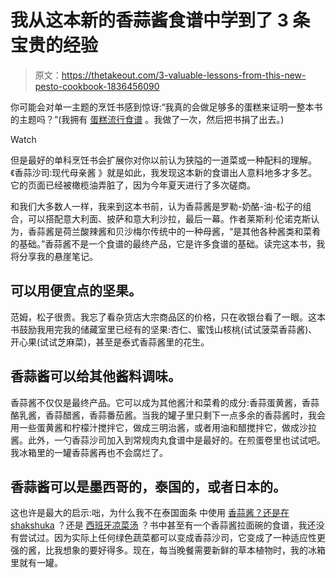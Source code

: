 # 我从这本新的香蒜酱食谱中学到了 3 条宝贵的经验

> 原文：<https://thetakeout.com/3-valuable-lessons-from-this-new-pesto-cookbook-1836456090>

你可能会对单一主题的烹饪书感到惊讶:“我真的会做足够多的蛋糕来证明一整本书的主题吗？”(我拥有 [蛋糕流行食谱](https://www.barnesandnoble.com/p/cake-pops-bakerella/1112399461/2661769588116) 。我做了一次，然后把书捐了出去。)

Watch

但是最好的单科烹饪书会扩展你对你以前认为狭隘的一道菜或一种配料的理解。《香蒜沙司:现代母亲酱 》就是如此，我发现这本新的食谱出人意料地多才多艺。它的页面已经被橄榄油弄脏了，因为今年夏天进行了多次磋商。

和我们大多数人一样，我来到这本书前，认为香蒜酱是罗勒-奶酪-油-松子的组合，可以搭配意大利面、披萨和意大利沙拉，最后一幕。作者莱斯利·伦诺克斯认为，香蒜酱是荷兰酸辣酱和贝沙梅尔传统中的一种母酱，“是其他各种酱类和菜肴的基础。”香蒜酱不是一个食谱的最终产品，它是许多食谱的基础。读完这本书，我将分享我的悬崖笔记。

## 可以用便宜点的坚果。

范姆，松子很贵。我忘了看杂货店大宗商品区的价格，只在收银台看了一眼。这本书鼓励我用完我的储藏室里已经有的坚果:杏仁、蜜饯山核桃(试试菠菜香蒜酱)、开心果(试试芝麻菜)，甚至是泰式香蒜酱里的花生。

## 香蒜酱可以给其他酱料调味。

香蒜酱不仅仅是最终产品。它可以成为其他酱汁和菜肴的成分:香蒜蛋黄酱，香蒜酪乳酱，香蒜醋酱，香蒜番茄酱。当我的罐子里只剩下一点多余的香蒜酱时，我会用一些蛋黄酱和柠檬汁搅拌它，做成三明治酱，或者用油和醋搅拌它，做成沙拉酱。此外，一勺香蒜沙司加入到常规肉丸食谱中是最好的。在煎蛋卷里也试试吧。我冰箱里的一罐香蒜酱再也不会腐烂了。

## 香蒜酱可以是墨西哥的，泰国的，或者日本的。

这也许是最大的启示:咄，为什么我不在泰国面条 中使用 [香蒜酱？还是在](https://thetakeout.com/recipe-how-to-make-thai-pesto-noodle-salad-1836454033?rev=1563491502188) [shakshuka](https://thetakeout.com/recipe-how-to-make-shakshuka-1834452819) ？还是 [西班牙凉菜汤](https://thetakeout.com/make-gazpacho-a-spanish-summer-in-sippable-form-1798264167) ？书中甚至有一个香蒜酱拉面碗的食谱，我还没有尝试过。因为实际上任何绿色蔬菜都可以变成香蒜沙司，它变成了一种适应性更强的酱，比我想象的要好得多。现在，每当晚餐需要新鲜的草本植物时，我的冰箱里就有一罐。